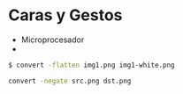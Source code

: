 # Caras y Gestos

- Microprocesador
- 

```sh
$ convert -flatten img1.png img1-white.png
```

```sh
convert -negate src.png dst.png
```